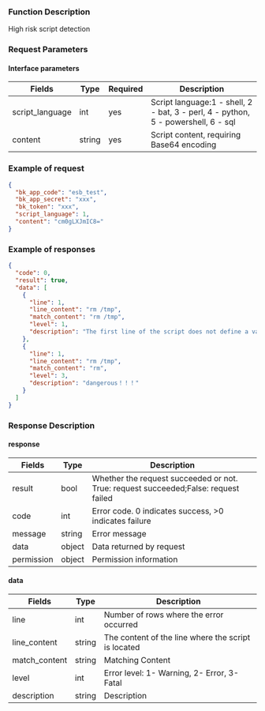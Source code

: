 ### Function Description

High risk script detection

### Request Parameters

#### Interface parameters

| Fields          | Type   | Required | Description                                                                       |
|-----------------|--------|----------|-----------------------------------------------------------------------------------|
| script_language | int    | yes      | Script language:1 - shell, 2 - bat, 3 - perl, 4 - python, 5 - powershell, 6 - sql |
| content         | string | yes      | Script content, requiring Base64 encoding                                         |

### Example of request

```json
{
  "bk_app_code": "esb_test",
  "bk_app_secret": "xxx",
  "bk_token": "xxx",
  "script_language": 1,
  "content": "cm0gLXJmIC8="
}
```

### Example of responses

```json
{
  "code": 0,
  "result": true,
  "data": [
    {
      "line": 1,
      "line_content": "rm /tmp",
      "match_content": "rm /tmp",
      "level": 1,
      "description": "The first line of the script does not define a valid script type, for example: #!/bin/bash"
    },
    {
      "line": 1,
      "line_content": "rm /tmp",
      "match_content": "rm",
      "level": 3,
      "description": "dangerous！！！"
    }
  ]
}
```

### Response Description

#### response

| Fields     | Type   | Description                                                                         |
|------------|--------|-------------------------------------------------------------------------------------|
| result     | bool   | Whether the request succeeded or not. True: request succeeded;False: request failed |
| code       | int    | Error code. 0 indicates success, >0 indicates failure                               |
| message    | string | Error message                                                                       |
| data       | object | Data returned by request                                                            |
| permission | object | Permission information                                                              |

#### data

| Fields        | Type   | Description                                         |
|---------------|--------|-----------------------------------------------------|
| line          | int    | Number of rows where the error occurred             |
| line_content  | string | The content of the line where the script is located |
| match_content | string | Matching Content                                    |
| level         | int    | Error level: 1- Warning, 2- Error, 3- Fatal         |
| description   | string | Description                                         |
